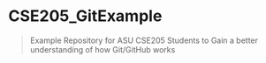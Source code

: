 # CSE205_GitExample

> Example Repository for ASU CSE205 Students to Gain a better understanding of how Git/GitHub works